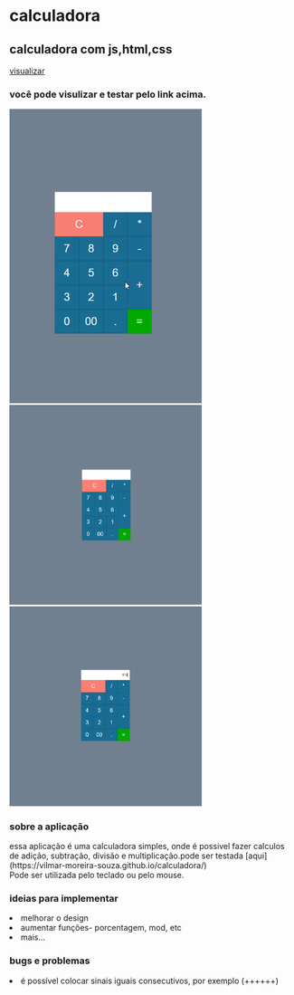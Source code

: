 # calculadora
## calculadora com js,html,css 

[visualizar](https://vilmar-moreira-souza.github.io/calculadora/)
<h3>você pode visulizar e testar pelo link acima.</h3>
<img src="./img/calc.gif" width="340" alt="gif">
<img src="./img/calculadora_0.png" width="340" alt="print da tela">
<img src="./img/calculadora_1.png" width="340" alt="print da tela">

<h3>sobre a aplicação</h3>
<p>essa aplicação é uma calculadora simples, onde é possivel fazer calculos de adição, subtração, divisão e multiplicação.pode ser testada [aqui](https://vilmar-moreira-souza.github.io/calculadora/)<br>
Pode ser utilizada pelo teclado ou pelo mouse.   </p>

<h3>ideias para implementar</h3>

 <li>melhorar o design</li>
<li> aumentar funções- porcentagem, mod, etc</li>
<li> mais...</li>

<h3>bugs e problemas</h3>

<li> é possível colocar sinais iguais consecutivos, por exemplo (++++++)</li>

